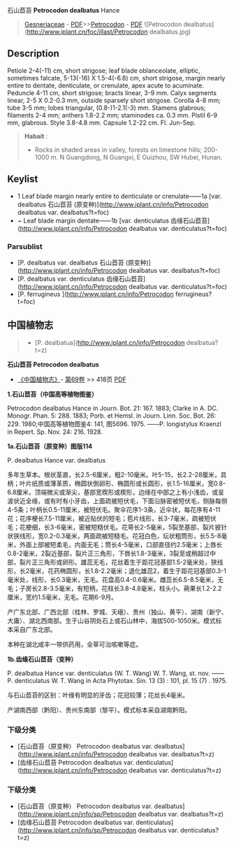 石山苣苔 **Petrocodon dealbatus** Hance

> [Gesneriaceae](http://www.iplant.cn/info/Gesneriaceae?t=foc) - [PDF](http://www.iplant.cn/foc/pdf/Gesneriaceae.pdf)>>[Petrocodon](http://www.iplant.cn/info/Petrocodon?t=foc) - [PDF](http://www.iplant.cn/foc/pdf/Petrocodon.pdf)
![Petrocodon dealbatus](http://www.iplant.cn/foc/illast/Petrocodon dealbatus.jpg)

## Description

Petiole 2-4(-11) cm, short strigose; leaf blade oblanceolate, elliptic, sometimes falcate, 5-13(-16) X 1.5-4(-6.8) cm, short strigose, margin nearly entire to dentate, denticulate, or crenulate, apex acute to acuminate. Peduncle 4-11 cm, short strigose; bracts linear, 3-9 mm. Calyx segments linear, 2-5 X 0.2-0.3 mm, outside sparsely short strigose. Corolla 4-8 mm; tube 3-5 mm; lobes triangular, (0.8-)1-2.1(-3) mm. Stamens glabrous; filaments 2-4 mm; anthers 1.8-2.2 mm; staminodes ca. 0.3 mm. Pistil 6-9 mm, glabrous. Style 3.8-4.8 mm. Capsule 1.2-22 cm. Fl. Jun-Sep.


> **Habait** : 
>* Rocks in shaded areas in valley, forests on limestone hills; 200-1000 m. N Guangdong, N Guangxi, E Guizhou, SW Hubei, Hunan.


## Keylist

* 1 Leaf blade margin nearly entire to denticulate or crenulate——1a  [var. dealbatus 石山苣苔 (原变种)](http://www.iplant.cn/info/Petrocodon dealbatus var. dealbatus?t=foc)
* ~ Leaf blade margin dentate——1b  [var. denticulatus 齿缘石山苣苔](http://www.iplant.cn/info/Petrocodon dealbatus var. denticulatus?t=foc)



### Parsublist

* [P.  dealbatus var. dealbatus  石山苣苔 (原变种)](http://www.iplant.cn/info/Petrocodon dealbatus var. dealbatus?t=foc)
* [P.  dealbatus var. denticulatus  齿缘石山苣苔](http://www.iplant.cn/info/Petrocodon dealbatus var. denticulatus?t=foc)
* [P.  ferrugineus  ](http://www.iplant.cn/info/Petrocodon ferrugineus?t=foc)

## 中国植物志

> * [P.  dealbatua](http://www.iplant.cn/info/Petrocodon dealbatua?t=z)


**石山苣苔 Petrocodon dealbatus**

* [《中国植物志》](http://www.iplant.cn/frps)- [第69卷](http://www.iplant.cn/frps/vol/69) >> 418页 [PDF](http://www.iplant.cn/frps/pdf/69/418.pdf)

**1.石山苣苔（中国高等植物图鉴）**

Petrocodon dealbatus Hance in Journ. Bot. 21: 167. 1883; Clarke in A. DC. Monogr. Phan. 5: 288. 1883; Porb. et Hemsl. in Journ. Linn. Soc. Bot. 26: 229. 1980;中国高等植物图鉴4: 141, 图5696. 1975. ——P. longistylus Kraenzl in Repert. Sp. Nov. 24: 216. 1928.

**1a.石山苣苔（原变种）图版114**

P. dealbatus Hance var. dealbatus

多年生草本。根状茎直，长2.5-6厘米，粗2-10毫米。叶5-15，长2.2-28厘米，具柄；叶片纸质或薄革质，椭圆状倒卵形、椭圆形或长圆形，长1.5-16厘米，宽0.8-6.8厘米，顶端微尖或渐尖，基部宽楔形或楔形，边缘在中部之上有小浅齿，或呈波状近全缘，或有时有小牙齿，上面疏被短伏毛，下面沿脉密被短伏毛，侧脉每侧4-5条；叶柄长0.5-11厘米，被短伏毛。聚伞花序1-3条，近伞状，每花序有4-11花；花序梗长7.5-11厘米，被近贴伏的短毛；苞片线形，长3-7毫米，疏被短伏毛；花梗细，长3-6毫米，密被短糙伏毛。花萼长2-5毫米，5裂至基部，裂片披针状狭线形，宽0.2-0.3毫米，两面疏被短糙毛。花冠白色，坛状粗筒形，长5.5-8毫米，外面上部被短柔毛，内面无毛；筒长4-5毫米，口部直径约2.5毫米；上唇长0.8-2毫米，2裂近基部，裂片正三角形，下唇长1.8-3毫米，3裂至或稍超过中部，裂片正三角形或卵形。雄蕊无毛，花丝着生于距花冠基部1.5-2毫米处，狭线形，长2毫米，花药椭圆形，长1.8-2.2毫米；退化雄蕊2，着生于距花冠基部0.3-1毫米处，线形，长0.3毫米，无毛。花盘高0.4-0.6毫米。雌蕊长6.5-8.5毫米，无毛；子房长2.8-3.5毫米，有短柄，花柱长3.8-4.8毫米，柱头小。蒴果长1.2-2.2厘米，宽约1.5毫米，无毛。花期6-9月。

产广东北部、广西北部（桂林、罗城、天峨）、贵州（独山、黄平）、湖南（新宁、大庸）、湖北西南部。生于山谷阴处石上或石山林中，海拔500-1050米。模式标本采自广东北部。

本种在湖北咸丰一带供药用，全草可治咳嗽等症。

**1b.齿缘石山苣苔（变种）**

P. dealbatua Hance var. denticulatus (W. T. Wang) W. T. Wang, st. nov. ——P. denticulatus W. T. Wang in Acta Phytotax. Sin. 13 (3) : 101, pl. 15 (7) . 1975.

与石山苣苔的区别：叶缘有明显的牙齿；花冠较薄；花丝长4毫米。

产湖南西部（黔阳）、贵州东南部（黎平）。模式标本采自湖南黔阳。

### 下级分类
* [石山苣苔（原变种）  Petrocodon dealbatus var. dealbatus](http://www.iplant.cn/info/Petrocodon dealbatus var. dealbatus?t=z)
* [齿缘石山苣苔  Petrocodon dealbatus var. denticulatus](http://www.iplant.cn/info/Petrocodon dealbatus var. denticulatus?t=z)

### 下级分类
* [石山苣苔（原变种）  Petrocodon dealbatus var. dealbatus](http://www.iplant.cn/info/sp/Petrocodon dealbatus var. dealbatus?t=z)
* [齿缘石山苣苔  Petrocodon dealbatus var. denticulatus](http://www.iplant.cn/info/sp/Petrocodon dealbatus var. denticulatus?t=z)
